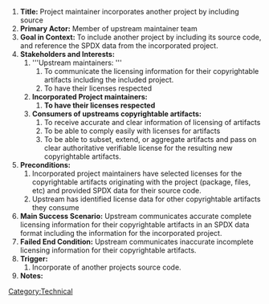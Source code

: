 1.  **Title:** Project maintainer incorporates another project by
    including source
2.  **Primary Actor:** Member of upstream maintainer team
3.  **Goal in Context:** To include another project by including its
    source code, and reference the SPDX data from the incorporated
    project.
4.  **Stakeholders and Interests:**
    1.  '''Upstream maintainers: '''
        1.  To communicate the licensing information for their
            copyrightable artifacts including the included project.
        2.  To have their licenses respected
    2.  **Incorporated Project maintainers:**
        1.  **To have their licenses respected**
    3.  **Consumers of upstreams copyrightable artifacts:**
        1.  To receive accurate and clear information of licensing of
            artifacts
        2.  To be able to comply easily with licenses for artifacts
        3.  To be able to subset, extend, or aggregate artifacts and
            pass on clear authoritative verifiable license for the
            resulting new copyrightable artifacts.
5.  **Preconditions:**
    1.  Incorporated project maintainers have selected licenses for the
        copyrightable artifacts originating with the project (package,
        files, etc) and provided SPDX data for their source code.
    2.  Upstream has identified license data for other copyrightable
        artifacts they consume
6.  **Main Success Scenario:** Upstream communicates accurate complete
    licensing information for their copyrightable artifacts in an SPDX
    data format including the information for the incorporated project.
7.  **Failed End Condition:** Upstream communicates inaccurate
    incomplete licensing information for their copyrightable artifacts.
8.  **Trigger:**
    1.  Incorporate of another projects source code.
9.  **Notes:**

[Category:Technical](Category:Technical "wikilink")
